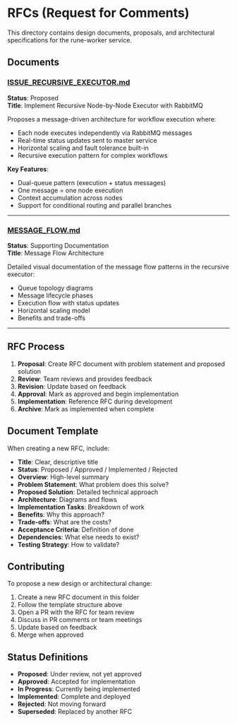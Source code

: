 # RFCs (Request for Comments)

This directory contains design documents, proposals, and architectural specifications for the rune-worker service.

## Documents

### [ISSUE_RECURSIVE_EXECUTOR.md](./ISSUE_RECURSIVE_EXECUTOR.md)
**Status**: Proposed  
**Title**: Implement Recursive Node-by-Node Executor with RabbitMQ

Proposes a message-driven architecture for workflow execution where:
- Each node executes independently via RabbitMQ messages
- Real-time status updates sent to master service
- Horizontal scaling and fault tolerance built-in
- Recursive execution pattern for complex workflows

**Key Features**:
- Dual-queue pattern (execution + status messages)
- One message = one node execution
- Context accumulation across nodes
- Support for conditional routing and parallel branches

---

### [MESSAGE_FLOW.md](./MESSAGE_FLOW.md)
**Status**: Supporting Documentation  
**Title**: Message Flow Architecture

Detailed visual documentation of the message flow patterns in the recursive executor:
- Queue topology diagrams
- Message lifecycle phases
- Execution flow with status updates
- Horizontal scaling model
- Benefits and trade-offs

---

## RFC Process

1. **Proposal**: Create RFC document with problem statement and proposed solution
2. **Review**: Team reviews and provides feedback
3. **Revision**: Update based on feedback
4. **Approval**: Mark as approved and begin implementation
5. **Implementation**: Reference RFC during development
6. **Archive**: Mark as implemented when complete

## Document Template

When creating a new RFC, include:

- **Title**: Clear, descriptive title
- **Status**: Proposed / Approved / Implemented / Rejected
- **Overview**: High-level summary
- **Problem Statement**: What problem does this solve?
- **Proposed Solution**: Detailed technical approach
- **Architecture**: Diagrams and flows
- **Implementation Tasks**: Breakdown of work
- **Benefits**: Why this approach?
- **Trade-offs**: What are the costs?
- **Acceptance Criteria**: Definition of done
- **Dependencies**: What else needs to exist?
- **Testing Strategy**: How to validate?

## Contributing

To propose a new design or architectural change:

1. Create a new RFC document in this folder
2. Follow the template structure above
3. Open a PR with the RFC for team review
4. Discuss in PR comments or team meetings
5. Update based on feedback
6. Merge when approved

## Status Definitions

- **Proposed**: Under review, not yet approved
- **Approved**: Accepted for implementation
- **In Progress**: Currently being implemented
- **Implemented**: Complete and deployed
- **Rejected**: Not moving forward
- **Superseded**: Replaced by another RFC
